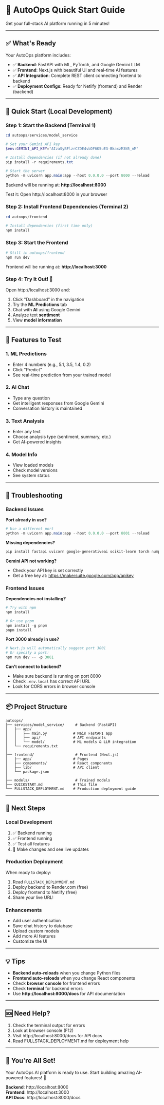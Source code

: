 # 🚀 AutoOps Quick Start Guide

Get your full-stack AI platform running in 5 minutes!

---

## ✅ What's Ready

Your AutoOps platform includes:
- ✅ **Backend**: FastAPI with ML, PyTorch, and Google Gemini LLM
- ✅ **Frontend**: Next.js with beautiful UI and real-time AI features
- ✅ **API Integration**: Complete REST client connecting frontend to backend
- ✅ **Deployment Configs**: Ready for Netlify (frontend) and Render (backend)

---

## 🏃 Quick Start (Local Development)

### Step 1: Start the Backend (Terminal 1)

```powershell
cd autoops/services/model_service

# Set your Gemini API key
$env:GEMINI_API_KEY="AIzaSyBFlzrCZDE4vbDF6K5uE3-BkaxzM3N5_nM"

# Install dependencies (if not already done)
pip install -r requirements.txt

# Start the server
python -m uvicorn app.main:app --host 0.0.0.0 --port 8000 --reload
```

Backend will be running at: **http://localhost:8000**

Test it: Open http://localhost:8000 in your browser

### Step 2: Install Frontend Dependencies (Terminal 2)

```powershell
cd autoops/frontend

# Install dependencies (first time only)
npm install
```

### Step 3: Start the Frontend

```powershell
# Still in autoops/frontend
npm run dev
```

Frontend will be running at: **http://localhost:3000**

### Step 4: Try It Out! 🎉

Open http://localhost:3000 and:
1. Click "Dashboard" in the navigation
2. Try the **ML Predictions** tab
3. Chat with **AI** using Google Gemini
4. Analyze text **sentiment**
5. View **model information**

---

## 🎯 Features to Test

### 1. ML Predictions
- Enter 4 numbers (e.g., 5.1, 3.5, 1.4, 0.2)
- Click "Predict"
- See real-time prediction from your trained model

### 2. AI Chat
- Type any question
- Get intelligent responses from Google Gemini
- Conversation history is maintained

### 3. Text Analysis
- Enter any text
- Choose analysis type (sentiment, summary, etc.)
- Get AI-powered insights

### 4. Model Info
- View loaded models
- Check model versions
- See system status

---

## 🔧 Troubleshooting

### Backend Issues

**Port already in use?**
```powershell
# Use a different port
python -m uvicorn app.main:app --host 0.0.0.0 --port 8001 --reload
```

**Missing dependencies?**
```powershell
pip install fastapi uvicorn google-generativeai scikit-learn torch numpy pandas
```

**Gemini API not working?**
- Check your API key is set correctly
- Get a free key at: https://makersuite.google.com/app/apikey

### Frontend Issues

**Dependencies not installing?**
```powershell
# Try with npm
npm install

# Or use pnpm
npm install -g pnpm
pnpm install
```

**Port 3000 already in use?**
```powershell
# Next.js will automatically suggest port 3001
# Or specify a port:
npm run dev -- -p 3001
```

**Can't connect to backend?**
- Make sure backend is running on port 8000
- Check `.env.local` has correct API URL
- Look for CORS errors in browser console

---

## 📦 Project Structure

```
autoops/
├── services/model_service/     # Backend (FastAPI)
│   ├── app/
│   │   ├── main.py            # Main FastAPI app
│   │   ├── api/               # API endpoints
│   │   └── model/             # ML models & LLM integration
│   └── requirements.txt
│
├── frontend/                   # Frontend (Next.js)
│   ├── app/                   # Pages
│   ├── components/            # React components
│   ├── lib/                   # API client
│   └── package.json
│
├── models/                     # Trained models
├── QUICKSTART.md              # This file
└── FULLSTACK_DEPLOYMENT.md    # Production deployment guide
```

---

## 🚀 Next Steps

### Local Development
1. ✅ Backend running
2. ✅ Frontend running
3. ✅ Test all features
4. 🔄 Make changes and see live updates

### Production Deployment
When ready to deploy:
1. Read `FULLSTACK_DEPLOYMENT.md`
2. Deploy backend to Render.com (free)
3. Deploy frontend to Netlify (free)
4. Share your live URL!

### Enhancements
- Add user authentication
- Save chat history to database
- Upload custom models
- Add more AI features
- Customize the UI

---

## 💡 Tips

- **Backend auto-reloads** when you change Python files
- **Frontend auto-reloads** when you change React components
- Check **browser console** for frontend errors
- Check **terminal** for backend errors
- Use **http://localhost:8000/docs** for API documentation

---

## 🆘 Need Help?

1. Check the terminal output for errors
2. Look at browser console (F12)
3. Visit http://localhost:8000/docs for API docs
4. Read FULLSTACK_DEPLOYMENT.md for deployment help

---

## 🎉 You're All Set!

Your AutoOps AI platform is ready to use. Start building amazing AI-powered features! 🚀

**Backend**: http://localhost:8000  
**Frontend**: http://localhost:3000  
**API Docs**: http://localhost:8000/docs  
